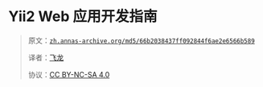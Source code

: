 # Yii2 Web 应用开发指南

> 原文：[`zh.annas-archive.org/md5/66b2038437ff092844f6ae2e6566b589`](https://zh.annas-archive.org/md5/66b2038437ff092844f6ae2e6566b589)
> 
> 译者：[飞龙](https://github.com/wizardforcel)
> 
> 协议：[CC BY-NC-SA 4.0](http://creativecommons.org/licenses/by-nc-sa/4.0/)